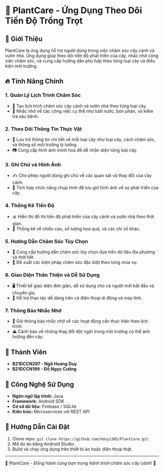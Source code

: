 # 🌱 PlantCare - Ứng Dụng Theo Dõi Tiến Độ Trồng Trọt

## 📌 Giới Thiệu
PlantCare là ứng dụng hỗ trợ người dùng trong việc chăm sóc cây cảnh và vườn nhà. Ứng dụng giúp theo dõi tiến độ phát triển của cây, nhắc nhở công việc chăm sóc, và cung cấp hướng dẫn phù hợp theo từng loại cây và điều kiện môi trường.

## 🔥 Tính Năng Chính

### 1. **Quản Lý Lịch Trình Chăm Sóc**
- 📅 Tạo lịch trình chăm sóc cây cảnh và vườn nhà theo từng loại cây.
- 🔔 Nhắc nhở về các công việc cụ thể như tưới nước, bón phân, và kiểm tra sâu bệnh.

### 2. **Theo Dõi Thông Tin Thực Vật**
- 📝 Lưu trữ thông tin chi tiết về mỗi loại cây như loại cây, cách chăm sóc, và thông số môi trường lý tưởng.
- 📷 Cung cấp hình ảnh minh họa để dễ nhận diện từng loại cây.

### 3. **Ghi Chú và Hình Ảnh**
- ✍️ Cho phép người dùng ghi chú về các quan sát và thay đổi của cây cảnh.
- 📸 Tích hợp chức năng chụp hình để lưu giữ hình ảnh về sự phát triển của cây.

### 4. **Thống Kê Tiến Độ**
- 📊 Hiển thị đồ thị tiến độ phát triển của cây cảnh và vườn nhà theo thời gian.
- 📏 Thống kê về chiều cao, số lượng hoa quả, và các chỉ số khác.

### 5. **Hướng Dẫn Chăm Sóc Tùy Chọn**
- 📖 Cung cấp hướng dẫn chăm sóc tùy chọn dựa trên dữ liệu địa phương và thời tiết.
- 🌾 Đề xuất các biện pháp chăm sóc đặc biệt theo từng mùa vụ.

### 6. **Giao Diện Thân Thiện và Dễ Sử Dụng**
- 🖥️ Thiết kế giao diện đơn giản, dễ sử dụng cho cả người mới bắt đầu và chuyên gia.
- 📱 Hỗ trợ thao tác dễ dàng trên cả điện thoại di động và máy tính.

### 7. **Thông Báo Nhắc Nhở**
- 🔔 Gửi thông báo nhắc nhở về các hoạt động cần thực hiện theo lịch trình.
- ⚠️ Cảnh báo về những thay đổi đột ngột trong môi trường có thể ảnh hưởng đến cây.

## 👥 Thành Viên
- **B21DCCN297 - Ngô Hoàng Duy**
- **B21DCCN189 - Đỗ Ngọc Cường**

## 🚀 Công Nghệ Sử Dụng
- **Ngôn ngữ lập trình:** Java
- **Framework:** Android SDK
- **Cơ sở dữ liệu:** Firebase / SQLite
- **Kiến trúc:** Microservices với REST API

## 📌 Hướng Dẫn Cài Đặt
1. Clone repo: `git clone https://github.com/hduy1305/PlantCare.git`
2. Mở dự án bằng Android Studio.
3. Build và chạy ứng dụng trên thiết bị ảo hoặc điện thoại thật.


---
🚀 *PlantCare - Đồng hành cùng bạn trong hành trình chăm sóc cây cảnh!* 🌿
